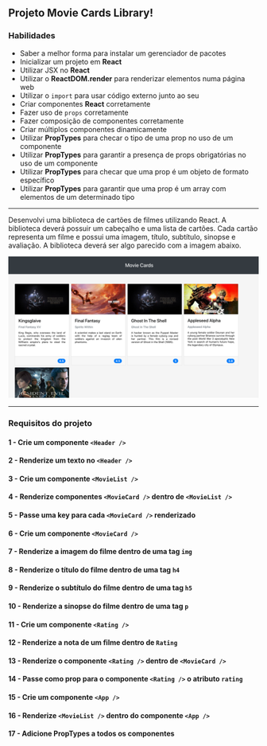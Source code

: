 ## Projeto Movie Cards Library!

### Habilidades

  - Saber a melhor forma para instalar um gerenciador de pacotes
  - Inicializar um projeto em **React**
  - Utilizar JSX no **React**
  - Utilizar o **ReactDOM.render** para renderizar elementos numa página web
  - Utilizar o `import` para usar código externo junto ao seu
  - Criar componentes **React** corretamente
  - Fazer uso de `props` corretamente
  - Fazer composição de componentes corretamente
  - Criar múltiplos componentes dinamicamente
  - Utilizar **PropTypes** para checar o tipo de uma prop no uso de um componente
  - Utilizar **PropTypes** para garantir a presença de props obrigatórias no uso de um componente
  - Utilizar **PropTypes** para checar que uma prop é um objeto de formato específico
  - Utilizar **PropTypes** para garantir que uma prop é um array com elementos de um determinado tipo

---

Desenvolvi uma biblioteca de cartões de filmes utilizando React. A biblioteca deverá possuir um cabeçalho e uma lista de cartões. Cada cartão representa um filme e possui uma imagem, título, subtítulo, sinopse e avaliação. A biblioteca deverá ser algo parecido com a imagem abaixo.

![image](preview.png)

---

### Requisitos do projeto

#### 1 - Crie um componente `<Header />`

#### 2 - Renderize um texto no `<Header />`

#### 3 - Crie um componente `<MovieList />`

#### 4 - Renderize componentes `<MovieCard />` dentro de `<MovieList />`

#### 5 - Passe uma key para cada `<MovieCard />` renderizado

#### 6 - Crie um componente `<MovieCard />`

#### 7 - Renderize a imagem do filme dentro de uma tag `img`

#### 8 - Renderize o título do filme dentro de uma tag `h4`

#### 9 - Renderize o subtítulo do filme dentro de uma tag `h5`

#### 10 - Renderize a sinopse do filme dentro de uma tag `p`

#### 11 - Crie um componente `<Rating />`

#### 12 - Renderize a nota de um filme dentro de `Rating`

#### 13 - Renderize o componente `<Rating />` dentro de `<MovieCard />`

#### 14 - Passe como prop para o componente `<Rating />` o atributo `rating`

#### 15 - Crie um componente `<App />`

#### 16 - Renderize `<MovieList />` dentro do componente `<App />`

#### 17 - Adicione PropTypes a todos os componentes
